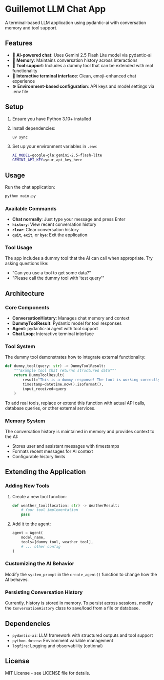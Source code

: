 # Guillemot LLM Chat App

A terminal-based LLM application using pydantic-ai with conversation memory and tool support.

## Features

- 🤖 **AI-powered chat**: Uses Gemini 2.5 Flash Lite model via pydantic-ai
- 🧠 **Memory**: Maintains conversation history across interactions
- 🔧 **Tool support**: Includes a dummy tool that can be extended with real functionality
- 💬 **Interactive terminal interface**: Clean, emoji-enhanced chat experience
- ⚙️ **Environment-based configuration**: API keys and model settings via .env file

## Setup

1. Ensure you have Python 3.10+ installed
2. Install dependencies:
   ```bash
   uv sync
   ```

3. Set up your environment variables in `.env`:
   ```bash
   AI_MODEL=google-gla:gemini-2.5-flash-lite
   GEMINI_API_KEY=your_api_key_here
   ```

## Usage

Run the chat application:
```bash
python main.py
```

### Available Commands

- **Chat normally**: Just type your message and press Enter
- **`history`**: View recent conversation history
- **`clear`**: Clear conversation history
- **`quit`**, **`exit`**, or **`bye`**: Exit the application

### Tool Usage

The app includes a dummy tool that the AI can call when appropriate. Try asking questions like:
- "Can you use a tool to get some data?"
- "Please call the dummy tool with 'test query'"

## Architecture

### Core Components

- **ConversationHistory**: Manages chat memory and context
- **DummyToolResult**: Pydantic model for tool responses
- **Agent**: pydantic-ai agent with tool support
- **Chat Loop**: Interactive terminal interface

### Tool System

The dummy tool demonstrates how to integrate external functionality:

```python
def dummy_tool(query: str) -> DummyToolResult:
    """Example tool that returns structured data"""
    return DummyToolResult(
        result="This is a dummy response! The tool is working correctly.",
        timestamp=datetime.now().isoformat(),
        input_received=query
    )
```

To add real tools, replace or extend this function with actual API calls, database queries, or other external services.

### Memory System

The conversation history is maintained in memory and provides context to the AI:
- Stores user and assistant messages with timestamps
- Formats recent messages for AI context
- Configurable history limits

## Extending the Application

### Adding New Tools

1. Create a new tool function:
   ```python
   def weather_tool(location: str) -> WeatherResult:
       # Your tool implementation
       pass
   ```

2. Add it to the agent:
   ```python
   agent = Agent(
       model_name,
       tools=[dummy_tool, weather_tool],
       # ... other config
   )
   ```

### Customizing the AI Behavior

Modify the `system_prompt` in the `create_agent()` function to change how the AI behaves.

### Persisting Conversation History

Currently, history is stored in memory. To persist across sessions, modify the `ConversationHistory` class to save/load from a file or database.

## Dependencies

- `pydantic-ai`: LLM framework with structured outputs and tool support
- `python-dotenv`: Environment variable management
- `logfire`: Logging and observability (optional)

## License

MIT License - see LICENSE file for details.
